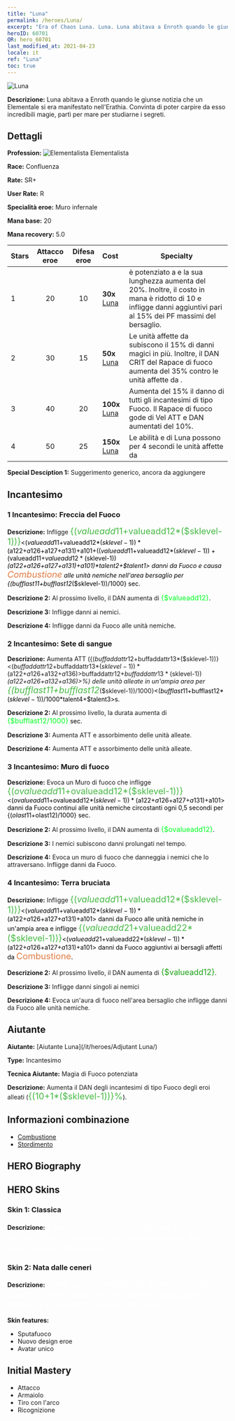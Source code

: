 ```yaml
---
title: "Luna"
permalink: /heroes/Luna/
excerpt: "Era of Chaos Luna. Luna. Luna abitava a Enroth quando le giunse notizia che un Elementale si era manifestato nell'Erathia. Convinta di poter carpire da esso incredibili magie, partì per mare per studiarne i segreti."
heroID: 60701
QR: hero_60701
last_modified_at: 2021-04-23
locale: it
ref: "Luna"
toc: true
---
```

  ![Luna](/images/h/h_Luna.jpg)

 **Descrizione:** Luna abitava a Enroth quando le giunse notizia che un Elementale si era manifestato nell'Erathia. Convinta di poter carpire da esso incredibili magie, partì per mare per studiarne i segreti.
## Dettagli
 **Profession:** ![Elementalista](/images/h/h_prof_14.png) Elementalista

 **Race:** Confluenza

 **Rate:** SR+

 **User Rate:** R

 **Specialità eroe:** Muro infernale

 **Mana base:** 20

 **Mana recovery:** 5.0


  | Stars | Attacco eroe | Difesa eroe | Cost |     Specialty     |
  |---------|:---------------:|:---------------:|:--|--------------------|
  |    1    | 20 | 10 | **30x** [Luna](/ItemsIT/her_378/) | <Muro di fuoco> è potenziato a <Muro infernale> e la sua lunghezza aumenta del 20%. Inoltre, il costo in mana è ridotto di 10 e infligge danni aggiuntivi pari al 15% dei PF massimi del bersaglio. |
  |    2    | 30 | 15 | **50x** [Luna](/ItemsIT/her_378/) | Le unità affette da <Combustione> subiscono il 15% di danni magici in più. Inoltre, il DAN CRIT del Rapace di fuoco aumenta del 35% contro le unità affette da <Combustione>. |
  |    3    | 40 | 20 | **100x** [Luna](/ItemsIT/her_378/) | Aumenta del 15% il danno di tutti gli incantesimi di tipo Fuoco. Il Rapace di fuoco gode di Vel ATT e DAN aumentati del 10%. |
  |    4    | 50 | 25 | **150x** [Luna](/ItemsIT/her_378/) | Le abilità <Muro infernale> e <Terra bruciata> di Luna possono <stordire> per 4 secondi le unità affette da <Combustione> |

 **Special Desciption 1:** Suggerimento generico, ancora da aggiungere

## Incantesimo
### 1 Incantesimo: Freccia del Fuoco
 **Descrizione:** Infligge <span style="color: #48b946;font-size:20px">{($valueadd11+$valueadd12*($sklevel-1))}</span><span style="color: black"><($valueadd11+$valueadd12*($sklevel-1))*($a122+$a126+$a127+$a131)+$a101+(($valueadd11+$valueadd12*($sklevel-1))+($valueadd11+$valueadd12*($sklevel-1))*($a122+$a126+$a127+$a131)+$a101)*$talent2+$talent1> danni da Fuoco e causa <span style="color: #e07c44;font-size:20px">Combustione</span><span style="color: black"> alle unità nemiche nell'area bersaglio per {($bufflast11+$bufflast12*($sklevel-1))/1000} sec.

 **Descrizione 2:** Al prossimo livello, il DAN aumenta di <span style="color: #00ff22;font-size:16px">{$valueadd12}</span><span style="color: black">.

 **Descrizione 3:** Infligge danni ai nemici.

 **Descrizione 4:** Infligge danni da Fuoco alle unità nemiche.

### 2 Incantesimo: Sete di sangue
 **Descrizione:** Aumenta ATT ({($buffaddattr12+$buffaddattr13*($sklevel-1))}<($buffaddattr12+$buffaddattr13*($sklevel-1))*($a122+$a126+$a132+$a136)>%) e assorbimento ({($buffaddattr22+$buffaddattr23*($sklevel-1))}<($buffaddattr12+$buffaddattr13*($sklevel-1))*($a122+$a126+$a132+$a136)>%) delle unità alleate in un'ampia area per <span style="color: #48b946;font-size:20px">{($bufflast11+$bufflast12*($sklevel-1))/1000}</span><span style="color: black"><($bufflast11+$bufflast12*($sklevel-1))/1000*$talent4+$talent3>s.

 **Descrizione 2:** Al prossimo livello, la durata aumenta di <span style="color: #00ff22;font-size:16px">{$bufflast12/1000}</span><span style="color: black"> sec.

 **Descrizione 3:** Aumenta ATT e assorbimento delle unità alleate.

 **Descrizione 4:** Aumenta ATT e assorbimento delle unità alleate.

### 3 Incantesimo: Muro di fuoco
 **Descrizione:** Evoca un Muro di fuoco che infligge <span style="color: #48b946;font-size:20px">{($ovalueadd11+$ovalueadd12*($sklevel-1))}</span><span style="color: black"><($ovalueadd11+$ovalueadd12*($sklevel-1))*($a122+$a126+$a127+$a131)+$a101> danni da Fuoco continui alle unità nemiche circostanti ogni 0,5 secondi per {($olast11+$olast12)/1000} sec.

 **Descrizione 2:** Al prossimo livello, il DAN aumenta di <span style="color: #00ff22;font-size:16px">{$ovalueadd12}</span><span style="color: black">.

 **Descrizione 3:** I nemici subiscono danni prolungati nel tempo.

 **Descrizione 4:** Evoca un muro di fuoco che danneggia i nemici che lo attraversano. Infligge danni da Fuoco.

### 4 Incantesimo: Terra bruciata
 **Descrizione:** Infligge <span style="color: #48b946;font-size:20px">{($valueadd11+$valueadd12*($sklevel-1))}</span><span style="color: black"><($valueadd11+$valueadd12*($sklevel-1))*($a122+$a126+$a127+$a131)+$a101> danni da Fuoco alle unità nemiche in un'ampia area e infligge <span style="color: #48b946;font-size:20px">{($valueadd21+$valueadd22*($sklevel-1))}</span><span style="color: black"><($valueadd21+$valueadd22*($sklevel-1))*($a122+$a126+$a127+$a131)+$a101> danni da Fuoco aggiuntivi ai bersagli affetti da <span style="color: #e07c44;font-size:20px">Combustione</span><span style="color: black">.

 **Descrizione 2:** Al prossimo livello, il DAN aumenta di <span style="color: #1ca216;font-size:18px">{$valueadd12}</span><span style="color: black">.

 **Descrizione 3:** Infligge danni singoli ai nemici

 **Descrizione 4:** Evoca un'aura di fuoco nell'area bersaglio che infligge danni da Fuoco alle unità nemiche.


## Aiutante

 **Aiutante:**  [Aiutante Luna](/it/heroes/Adjutant Luna/) 

 **Type:**  Incantesimo 

 **Tecnica Aiutante:**  Magia di Fuoco potenziata 

 **Descrizione:** Aumenta il DAN degli incantesimi di tipo Fuoco degli eroi alleati (<span style="color: #48b946;font-size:20px">{(10+1*($sklevel-1))}%</span><span style="color: black">).

## Informazioni combinazione

* [Combustione](/it/combination/Combustione/) 
* [Stordimento](/it/combination/Stordimento/) 

## HERO Biography

## HERO Skins
### Skin 1: **Classica**

 **Descrizione:** <span style="color: #ffffff;font-size:20px">Il fuoco è stato il primo potere domato dai mortali. Essi lo usano per la sopravvivenza, ma anche per la distruzione. </span>


### Skin 2: **Nata dalle ceneri**

 **Descrizione:** <span style="color: #ffffff;font-size:20px">Luna, pur circondata da fiamme mortali, riuscì a fuggire indenne; da allora ha acquisito il potere di eliminare freddo e oscurità. </span>

 **Skin features:** 

   - Sputafuoco
   - Nuovo design eroe
   - Avatar unico


## Initial Mastery
   - Attacco
   - Armaiolo
   - Tiro con l'arco
   - Ricognizione
